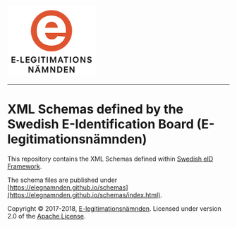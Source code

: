 ![Logo](docs/img/eln-logo.png)

------

# XML Schemas defined by the Swedish E-Identification Board (E-legitimationsnämnden)

This repository contains the XML Schemas defined within [Swedish eID Framework](https://github.com/elegnamnden/technical-framework).

The schema files are published under [https://elegnamnden.github.io/schemas](https://elegnamnden.github.io/schemas/index.html).

Copyright &copy; 2017-2018, [E-legitimationsnämnden](http://www.elegnamnden.se). Licensed under version 2.0 of the [Apache License](http://www.apache.org/licenses/LICENSE-2.0).
